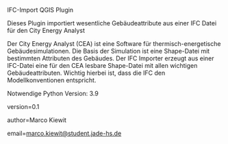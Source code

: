 IFC-Import QGIS Plugin

Dieses Plugin importiert wesentliche Gebäudeattribute aus einer IFC Datei für den City Energy Analyst

Der City Energy Analyst (CEA) ist eine Software für thermisch-energetische Gebäudesimulationen. Die Basis der Simulation ist eine Shape-Datei mit bestimmten Attributen des Gebäudes. Der IFC Importer erzeugt aus einer IFC-Datei eine für den CEA lesbare Shape-Datei mit allen wichtigen Gebäudeattributen. Wichtig hierbei ist, dass die IFC den Modellkonventionen entspricht.

Notwendige Python Version: 3.9

version=0.1

author=Marco Kiewit

email=marco.kiewit@student.jade-hs.de
